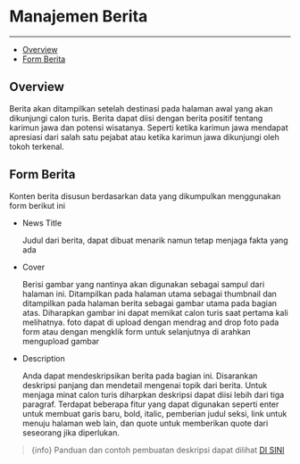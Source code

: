 # Manajemen Berita

---

- [Overview](#overview)
- [Form Berita](#form-berita)

<a name="overview"></a>

## Overview

Berita akan ditampilkan setelah destinasi pada halaman awal yang akan dikunjungi calon turis. Berita dapat diisi dengan berita positif tentang karimun jawa dan potensi wisatanya. Seperti ketika karimun jawa mendapat apresiasi dari salah satu pejabat atau ketika karimun jawa dikunjungi oleh tokoh terkenal.

<a name="form-berita"></a>

## Form Berita

Konten berita disusun berdasarkan data yang dikumpulkan menggunakan form berikut ini

- News Title

  Judul dari berita, dapat dibuat menarik namun tetap menjaga fakta yang ada

- Cover

  Berisi gambar yang nantinya akan digunakan sebagai sampul dari halaman ini. Ditampilkan pada halaman utama sebagai thumbnail dan ditampilkan pada halaman berita sebagai gambar utama pada bagian atas. Diharapkan gambar ini dapat memikat calon turis saat pertama kali melihatnya. foto dapat di upload dengan mendrag and drop foto pada form atau dengan mengklik form untuk selanjutnya di arahkan mengupload gambar

- Description

  Anda dapat mendeskripsikan berita pada bagian ini. Disarankan deskripsi panjang dan mendetail mengenai topik dari berita. Untuk menjaga minat calon turis diharpkan deskripsi dapat diisi lebih dari tiga paragraf. Terdapat beberapa fitur yang dapat digunakan seperti enter untuk membuat garis baru, bold, italic, pemberian judul seksi, link untuk menuju halaman web lain, dan quote untuk memberikan quote dari seseorang jika diperlukan.

> {info} Panduan dan contoh pembuatan deskripsi dapat dilihat [DI SINI](../panduan-form/edit-deskripsi)
